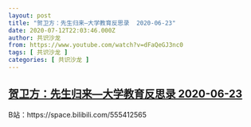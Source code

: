```yaml
---
layout: post
title: "贺卫方：先生归来—大学教育反思录  2020-06-23"
date: 2020-07-12T22:03:46.000Z
author: 共识沙龙
from: https://www.youtube.com/watch?v=dFaQeGJ3nc0
tags: [ 共识沙龙 ]
categories: [ 共识沙龙 ]
---
```

<!--1594591426000-->
[贺卫方：先生归来—大学教育反思录  2020-06-23](https://www.youtube.com/watch?v=dFaQeGJ3nc0)
------

<div>
B站：https://space.bilibili.com/555412565
</div>

